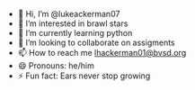 - 👋 Hi, I’m @lukeackerman07
- 👀 I’m interested in brawl stars
- 🌱 I’m currently learning python
- 💞️ I’m looking to collaborate on assigments
- 📫 How to reach me lhackerman01@bvsd.org
- 😄 Pronouns: he/him
- ⚡ Fun fact: Ears never stop growing 

<!---
lukeackerman07/lukeackerman07 is a ✨ special ✨ repository because its `README.md` (this file) appears on your GitHub profile.
You can click the Preview link to take a look at your changes.
--->

